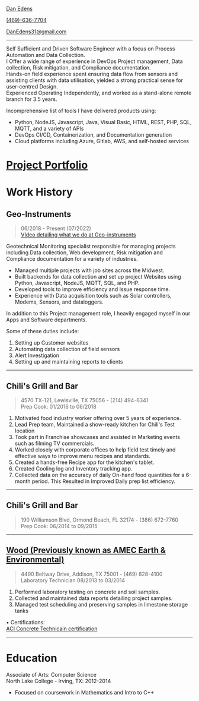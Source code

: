 
[Dan Edens](https://github.com/DanEdens)  

[(469)-636-7704](4696367704)  

[DanEdens31@gmail.com](DanEdens31@gmail.com)  

---
Self Sufficient and Driven Software Engineer with a focus on Process Automation and Data Collection.  
I Offer a wide range of experience in DevOps Project management, Data collection, Risk mitigation, and Compliance documentation.  
Hands-on field experience spent ensuring data flow from sensors and assisting clients with data utilisation, yielded a strong practical sense for user-centred Design.  
Experienced Operating Independently, and worked as a stand-alone remote branch for 3.5 years.  


Incomprehensive list of tools I have delivered products using:  
- Python, NodeJS, Javascript, Java, Visual Basic, HTML, REST, PHP, SQL, MQTT, and a variety of APIs  
- DevOps CI/CD, Containerization, and Documentation generation  
- Cloud platforms including Azure, Gitlab, AWS, and self-hosted services  

# [Project Portfolio](https://github.com/DanEdens/Resume/blob/main/Portfolio.md)  


# Work History  
## Geo-Instruments  
> 06/2018 - Present (07/2022)   
> [VIdeo detailing what we do at Geo-instruments](https://www.geo-instruments.com/implementing-geotechnical-monitoring-programs/)  

Geotechnical Monitoring specialist responsible for managing projects including Data collection, Web development, Risk mitigation and Compliance documentation for a variety of industries.  

- Managed multiple projects with job sites across the Midwest.  
- Built backends for data collection and set up project Websites using Python, Javascript, NodeJS, MQTT, SQL, and PHP.  
- Developed tools to improve efficiency and Issue response time.  
- Experience with Data acquisition tools such as Solar controllers, Modems, Sensors, and dataloggers.  

In addition to this Project management role, I heavily engaged myself in our Apps and Software departments.  

Some of these duties include:  
1. Setting up Customer websites  
1. Automating data collection of field sensors  
1. Alert Investigation  
1. Setting up and maintaining reports to clients  

  
<!-- • Certifications: 
> Osha10, Twic, TSAprecheck, Keolis ROW, E-railSafe, BNSF contractor  -->
<!-- [E-railSafe](https://erailsafe.com/usa/), [BNSF contractor card](assets/BNSF%20Contractor%20Card.jpg)  -->

<!-- # Portfolio:   -->

---

## Chili's Grill and Bar  
> 4570 TX-121, Lewisville, TX 75056 - (214) 494-6341  
> Prep Cook: 01/2016 to 06/2018  
1. Motivated food industry worker offering over 5 years of experience.  
1. Lead Prep team, Maintained a show-ready kitchen for Chili's Test location  
1. Took part in Franchise showcases and assisted in Marketing events such as filming TV commercials.  
1. Worked closely with corporate offices to help field test timely and effective ways to improve menu recipes and standards.  
1. Created a hands-free Recipe app for the kitchen's tablet.  
1. Created Cooling log and Inventory tracking app.  
1. Collected data on the accuracy of daily On-hand food quantities for a 6-month period. This Resulted in Improved Daily prep list efficiency.  
  
---
  
## Chili's Grill and Bar  
> 190 Williamson Blvd, Ormond Beach, FL 32174 - (386) 672-7760  
> Prep Cook: 06/2014 to 09/2015  

---

## [Wood (Previously known as AMEC Earth & Environmental)](https://www.woodplc.com/) 
> 4490 Beltway Drive, Addison, TX 75001 - (469) 828-4100  
Laboratory Technician 08/2013 to 03/2014  


1. Performed laboratory testing on concrete and soil samples.  
1. Collected and maintained data reports detailing project samples.  
1. Managed test scheduling and preserving samples in limestone storage tanks  

• Certifications:  
[ACI Concrete Technicain certification](https://www.concrete.org/certification/certificationprograms.aspx?m=details&pgm=Field%20Concrete%20Testing&cert=Concrete%20Field%20Testing%20Technician%20-%20Grade%20I)  

---
# Education  
Associate of Arts: Computer Science  
North Lake College - Irving, TX: 2012-2014  
 - Focused on coursework in Mathematics and Intro to C++  


